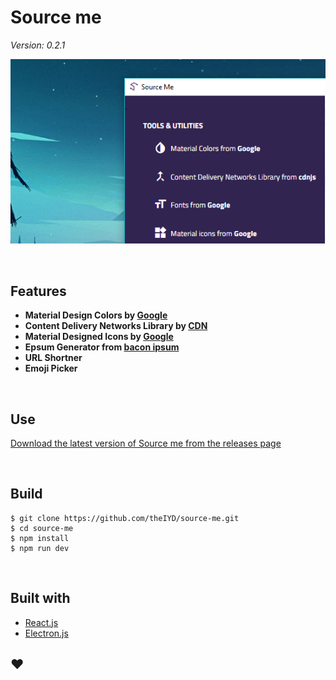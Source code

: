 # Source me
<em>Version: 0.2.1</em>

![screenshot](src/assets/images/screenshot.PNG)

<br>

## Features

- <strong>Material Design Colors by [Google](https://material.io/guidelines/style/color.html)</strong>
- <strong>Content Delivery Networks Library by [CDN](https://cdnjs.com/)</strong>
- <strong>Material Designed Icons by [Google](https://material.io/icons/)</strong>
- <strong>Epsum Generator from [bacon ipsum](https://baconipsum.com/)</strong>
- <strong>URL Shortner</strong>
- <strong>Emoji Picker</strong>

<br>

## Use

[Download the latest version of Source me from the releases page](https://github.com/theIYD/source-me/releases)

<br>

## Build

```
$ git clone https://github.com/theIYD/source-me.git
$ cd source-me
$ npm install
$ npm run dev
```

<br>

## Built with

- [React.js](https://reactjs.org/)
- [Electron.js](https://electronjs.org/)

## :heart:
